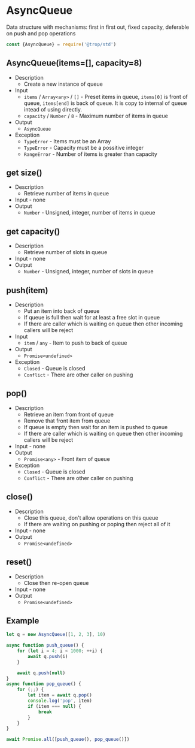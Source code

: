 # AsyncQueue

Data structure with mechanisms: first in first out, fixed capacity,
deferable on push and pop operations

```js
const {AsyncQueue} = require('@trop/std')
```

## AsyncQueue(items=[], capacity=8)

* Description
    * Create a new instance of queue
* Input
    * `items` / `Array<any>` / `[]` - Preset items in queue, `items[0]` is
      front of queue, `items[end]` is back of queue. It is copy to internal of
      queue intead of using directly.
    * `capacity` / `Number` / `8` - Maximum number of items in queue
* Output
    * `AsyncQueue`
* Exception
    * `TypeError` - Items must be an Array<any>
    * `TypeError` - Capacity must be a possitive integer
    * `RangeError` - Number of items is greater than capacity

## get size()

* Description
    * Retrieve number of items in queue
* Input - none    
* Output
    * `Number` - Unsigned, integer, number of items in queue

## get capacity()

* Description
    * Retrieve number of slots in queue
* Input - none
* Output
    * `Number` - Unsigned, integer, number of slots in queue

## push(item)

* Description
    * Put an item into back of queue
    * If queue is full then wait for at least a free slot in queue
    * If there are caller which is waiting on queue then other incoming
      callers will be reject
* Input
    * `item` / `any` - Item to push to back of queue
* Output
    * `Promise<undefined>`
* Exception
    * `Closed` - Queue is closed
    * `Conflict` - There are other caller on pushing

## pop()

* Description
    * Retrieve an item from front of queue
    * Remove that front item from queue
    * If queue is empty then wait for an item is pushed to queue
    * If there are caller which is waiting on queue then other incoming
      callers will be reject
* Input - none
* Output
    * `Promise<any>` - Front item of queue
* Exception
    * `Closed` - Queue is closed
    * `Conflict` - There are other caller on pushing

## close()

* Description
    * Close this queue, don't allow operations on this queue
    * If there are waiting on pushing or poping then reject all of it
* Input - none
* Output
    * `Promise<undefined>`

## reset()

* Description
    * Close then re-open queue
* Input - none
* Output
    * `Promise<undefined>`

## Example

```js
let q = new AsyncQueue([1, 2, 3], 10)

async function push_queue() {
    for (let i = 4; i < 1000; ++i) {
        await q.push(i)
    }

    await q.push(null)
}
async function pop_queue() {
    for (;;) {
        let item = await q.pop()
        console.log('pop', item)
        if (item === null) {
            break
        }
    }
}

await Promise.all([push_queue(), pop_queue()])
```
